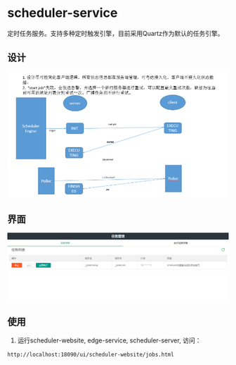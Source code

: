 # scheduler-service

定时任务服务。支持多种定时触发引擎，目前采用Quartz作为默认的任务引擎。

## 设计

![](docs/image/design.png)

## 界面

![](docs/image/jobs.png)

## 使用

1. 运行scheduler-website, edge-service, scheduler-server, 访问：

```
http://localhost:18090/ui/scheduler-website/jobs.html
```